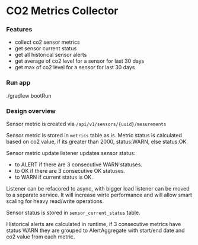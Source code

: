 # CO2 Metrics Collector

### Features
* collect co2 sensor metrics
* get sensor current status
* get all historical sensor alerts
* get average of co2 level for a sensor for last 30 days
* get max of co2 level for a sensor for last 30 days

### Run app
./gradlew bootRun

### Design overview
Sensor metric is created via ```/api/v1/sensors/{uuid}/mesurements```

Sensor metric is stored in ```metrics``` table as is.
Metric status is calculated based on co2 value, if its greater than 2000, status:WARN, else status:OK.

Sensor metric update listener updates sensor status:
* to ALERT if there are 3 consecutive WARN statuses.
* to OK if there are 3 consecutive OK statuses.
* to WARN if current status is OK.

Listener can be refacored to async, with bigger load listener can be moved to a separate service. It will increase wirte performance and will allow smart scaling for heavy read/write operations.

Sensor status is stored in ```sensor_current_status``` table.

Historical alerts are calculated in runtime, if 3 consecutive metrics have status WARN they are grouped to AlertAggregate with start/end date and co2 value from each metric.
